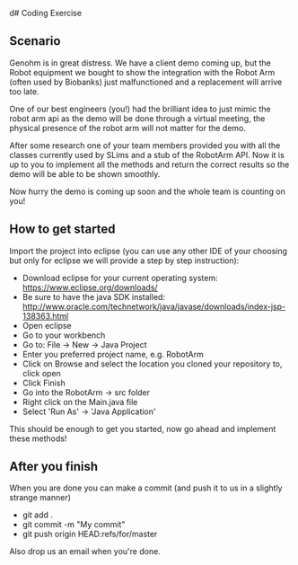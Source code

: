 d# Coding Exercise

## Scenario

Genohm is in great distress. We have a client demo coming up, but the Robot equipment we bought to show the 
integration with the Robot Arm (often used by Biobanks) just malfunctioned and a replacement will arrive too late.

One of our best engineers (you!) had the brilliant idea to just mimic the robot arm api as the demo will be done
through a virtual meeting, the physical presence of the robot arm will not matter for the demo.

After some research one of your team members provided you with all the classes currently used by SLims and a 
stub of the RobotArm API. Now it is up to you to implement all the methods and return the correct results so
the demo will be able to be shown smoothly.


Now hurry the demo is coming up soon and the whole team is counting on you!


## How to get started
Import the project into eclipse (you can use any other IDE of your choosing but only for eclipse 
we will provide a step by step instruction):

- Download eclipse for your current operating system: https://www.eclipse.org/downloads/
- Be sure to have the java SDK installed: http://www.oracle.com/technetwork/java/javase/downloads/index-jsp-138363.html
- Open eclipse
- Go to your workbench
- Go to: File -> New -> Java Project
- Enter you preferred project name, e.g. RobotArm
- Click on Browse and select the location you cloned your repository to, click open
- Click Finish
- Go into the RobotArm -> src folder
- Right click on the Main.java file
- Select 'Run As' -> 'Java Application'


This should be enough to get you started, now go ahead and implement these methods!


## After you finish

When you are done you can make a commit (and push it to us in a slightly strange manner) 
 - git add .
 - git commit -m "My commit"
 - git push origin HEAD:refs/for/master
 
Also drop us an email when you're done.